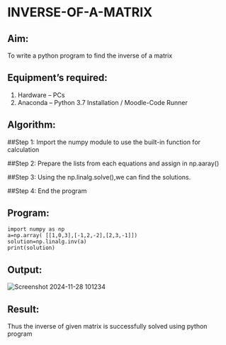 # INVERSE-OF-A-MATRIX
## Aim:
To write a python program to find the inverse of a matrix
## Equipment’s required:
1. 	Hardware – PCs
2. 	Anaconda – Python 3.7 Installation / Moodle-Code Runner
## Algorithm:
##Step 1:
Import the numpy module to use the built-in function for calculation

##Step 2:
Prepare the lists from each equations and assign in np.aaray()

##Step 3:
Using the np.linalg.solve(),we can find the solutions.

##Step 4:
End the program


## Program:
```
import numpy as np
a=np.array( [[1,0,3],[-1,2,-2],[2,3,-1]])
solution=np.linalg.inv(a)
print(solution)
```
## Output:
![Screenshot 2024-11-28 101234](https://github.com/user-attachments/assets/ea108438-b6d1-42d5-88b3-1174c37056de)

## Result:
Thus the inverse of given matrix is successfully solved using python program

